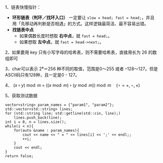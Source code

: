 1、链表快慢指针：

* **环形链表（判环／找环入口）**
  一定要让 `slow = head; fast = head;`，并且用「先移动再判断是否相遇」的方式。这样逻辑最简洁、最不容易出错。
* **找链表中点**
  * 如果偶数长度时想取 **右中点**，就 `fast = head;`。
  * 如果想取 **左中点**，就 `fast = head->next;`。

2、如果要用 key 只有小写字母的哈希表，则不需要哈希表，直接用长为 26 的数组即可

3、char可以表示 2⁸＝256 种不同的取值，范围是0～255 或者 –128～127。但是ASCII码只有128种，且一定是0 - 127。

4、 $(x \,\circ\, y) \bmod m \;=\;\bigl((x \bmod m)\,\circ\,(y \bmod m)\bigr)\bmod m    \quad(\circ=+,-,×)$

5、获取测试数据

```
vector<string> param_names = {"param1", "param2"};
std::vector<std::string> lines;
for (std::string line; std::getline(std::cin, line);)
    lines.push_back(line);
int i = 0, n = lines.size();
while(i < n){
    for(auto &name : param_names){
        cout << name << " = " << lines[i] << ';' << endl;;
        ++i;
    }
    cout << endl;
}
return false;

```
